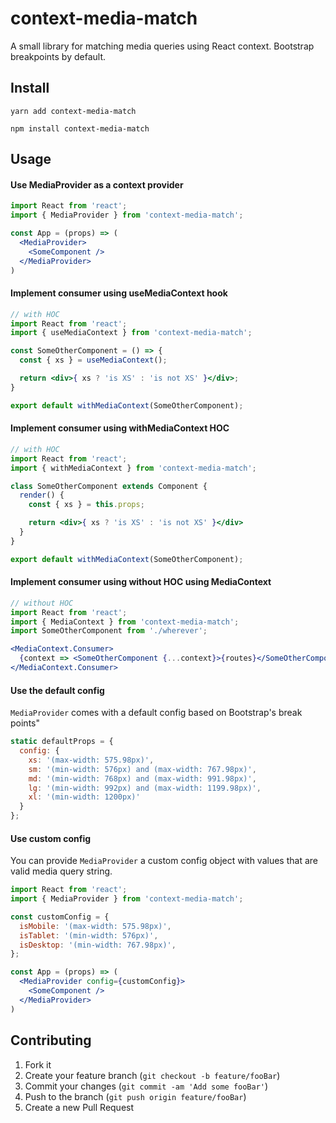 # context-media-match
A small library for matching media queries using React context.  Bootstrap breakpoints by default.

## Install

```
yarn add context-media-match
```

```
npm install context-media-match
```

## Usage

#### Use MediaProvider as a context provider

```jsx
import React from 'react';
import { MediaProvider } from 'context-media-match';

const App = (props) => (
  <MediaProvider>
    <SomeComponent />
  </MediaProvider>
)
```

#### Implement consumer using useMediaContext hook

```jsx
// with HOC
import React from 'react';
import { useMediaContext } from 'context-media-match';

const SomeOtherComponent = () => {
  const { xs } = useMediaContext();

  return <div>{ xs ? 'is XS' : 'is not XS' }</div>;
}

export default withMediaContext(SomeOtherComponent);
```

#### Implement consumer using withMediaContext HOC

```jsx
// with HOC
import React from 'react';
import { withMediaContext } from 'context-media-match';

class SomeOtherComponent extends Component {
  render() {
    const { xs } = this.props;

    return <div>{ xs ? 'is XS' : 'is not XS' }</div>
  }
}

export default withMediaContext(SomeOtherComponent);
```

#### Implement consumer using without HOC using MediaContext

```jsx
// without HOC
import React from 'react';
import { MediaContext } from 'context-media-match';
import SomeOtherComponent from './wherever';

<MediaContext.Consumer>
  {context => <SomeOtherComponent {...context}>{routes}</SomeOtherComponent>}
</MediaContext.Consumer>
```

#### Use the default config
`MediaProvider` comes with a default config based on Bootstrap's break points"
```jsx
static defaultProps = {
  config: {
    xs: '(max-width: 575.98px)',
    sm: '(min-width: 576px) and (max-width: 767.98px)',
    md: '(min-width: 768px) and (max-width: 991.98px)',
    lg: '(min-width: 992px) and (max-width: 1199.98px)',
    xl: '(min-width: 1200px)'
  }
};
```

#### Use custom config
You can provide `MediaProvider` a custom config object with values that are valid media query string.

```jsx
import React from 'react';
import { MediaProvider } from 'context-media-match';

const customConfig = {
  isMobile: '(max-width: 575.98px)',
  isTablet: '(min-width: 576px)',
  isDesktop: '(min-width: 767.98px)',
};

const App = (props) => (
  <MediaProvider config={customConfig}>
    <SomeComponent />
  </MediaProvider>
)
```

## Contributing

1. Fork it
2. Create your feature branch (`git checkout -b feature/fooBar`)
3. Commit your changes (`git commit -am 'Add some fooBar'`)
4. Push to the branch (`git push origin feature/fooBar`)
5. Create a new Pull Request
